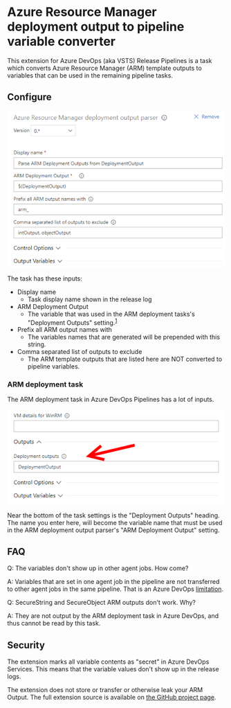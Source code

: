 # Azure Resource Manager deployment output to pipeline variable converter

This extension for Azure DevOps (aka VSTS) Release Pipelines is a task which
converts Azure Resource Manager (ARM) template outputs to variables that can
be used in the remaining pipeline tasks.

## Configure

![settings](images/settings.png)

The task has these inputs:

* Display name
  * Task display name shown in the release log
* ARM Deployment Output
  * The variable that was used in the ARM deployment tasks's "Deployment Outputs"
  setting.<sup>[1](#ARM-deployment-task)</sup>
* Prefix all ARM output names with
  * The variables names that are generated will be prepended with this string.
* Comma separated list of outputs to exclude
  * The ARM template outputs that are listed here are NOT converted to pipeline variables.

### ARM deployment task

The ARM deployment task in Azure DevOps Pipelines has a lot of inputs.

![ARM deployment task output setting](images/arm-deployment-output.png)

Near the bottom of the task settings is the "Deployment Outputs" heading. The
name you enter here, will become the variable name that must be used in the
ARM deployment output parser's "ARM Deployment Output" setting.

## FAQ

Q: The variables don't show up in other agent jobs. How come?

A: Variables that are set in one agent job in the pipeline are not transferred
to other agent jobs in the same pipeline. That is an Azure DevOps
[limitation](https://docs.microsoft.com/en-us/azure/devops/pipelines/release/variables?view=vsts&tabs=batch#set-in-script).

Q: SecureString and SecureObject ARM outputs don't work. Why?

A: They are not output by the ARM deployment task in Azure DevOps, and thus
cannot be read by this task.

## Security

The extension marks all variable contents as "secret" in Azure DevOps Services.
This means that the variable values don't show up in the release logs.

The extension does not store or transfer or otherwise leak your ARM Output.
The full extension source is available on
[the GitHub project page](https://github.com/rwatjen/ARMOutputParserVSTSExtension).
